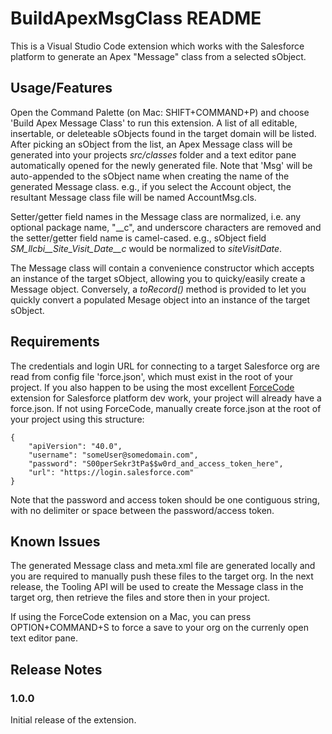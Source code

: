 # BuildApexMsgClass README

This is a Visual Studio Code extension which works with the Salesforce platform to generate an Apex "Message" class from a selected sObject.

## Usage/Features

Open the Command Palette (on Mac: SHIFT+COMMAND+P) and choose 'Build Apex Message Class' to run this extension.  A list of all editable, insertable, or deleteable sObjects found in the target domain will be listed.  After picking an sObject from the list,  an Apex Message class will be generated into your projects *src/classes* folder and a text editor pane automatically opened for the newly generated file. Note that 'Msg' will be auto-appended to the sObject name when creating the name of the generated Message class.  e.g., if you select the Account object, the resultant Message class file will be named AccountMsg.cls.

Setter/getter field names in the Message class are normalized, i.e. any optional package name, "__c", and underscore characters are removed and the setter/getter field name is camel-cased.   e.g.,  sObject field *SM_llcbi__Site_Visit_Date__c* would be normalized to *siteVisitDate*.

The Message class will contain a convenience constructor which accepts an instance of the target sObject, allowing you to quicky/easily create a Message object.  Conversely, a *toRecord()* method is provided to let you quickly convert a populated Mesage object into an instance of the target sObject.

## Requirements

The credentials and login URL for connecting to a target Salesforce org are read from config file 'force.json', which must exist in the root of your project.  If you also happen to be using the most excellent [ForceCode](https://github.com/celador/ForceCode) extension for Salesforce platform dev work, your project will already have a force.json. If not using ForceCode, manually create force.json at the root of your project using this structure:

```
{
	"apiVersion": "40.0",
	"username": "someUser@somedomain.com",
	"password": "S00perSekr3tPa$$w0rd_and_access_token_here",
	"url": "https://login.salesforce.com"
}
```
Note that the password and access token should be one contiguous string, with no delimiter or space between the password/access token.

## Known Issues

The generated Message class and meta.xml file are generated locally and you are required to manually push these files to the target org.  In the next release, the Tooling API will be used to create the Message class in the target org, then retrieve the files and store then in your project.  

If using the ForceCode extension on a Mac, you can press OPTION+COMMAND+S to force a save to your org on the currenly open text editor pane.

## Release Notes

### 1.0.0

Initial release of the extension.